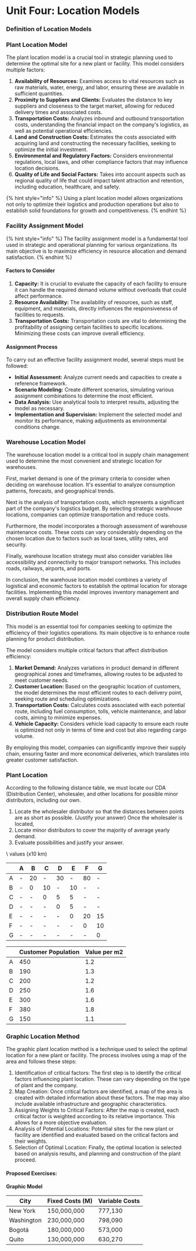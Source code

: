 # Unit Four: Location Models

### Definition of Location Models

### **Plant Location Model**

The plant location model is a crucial tool in strategic planning used to determine the optimal site for a new plant or facility. This model considers multiple factors:

1. **Availability of Resources:** Examines access to vital resources such as raw materials, water, energy, and labor, ensuring these are available in sufficient quantities.
2. **Proximity to Suppliers and Clients:** Evaluates the distance to key suppliers and closeness to the target market, allowing for reduced delivery times and associated costs.
3. **Transportation Costs:** Analyzes inbound and outbound transportation costs, understanding the financial impact on the company's logistics, as well as potential operational efficiencies.
4. **Land and Construction Costs:** Estimates the costs associated with acquiring land and constructing the necessary facilities, seeking to optimize the initial investment.
5. **Environmental and Regulatory Factors:** Considers environmental regulations, local laws, and other compliance factors that may influence location decisions.
6. **Quality of Life and Social Factors:** Takes into account aspects such as regional quality of life that could impact talent attraction and retention, including education, healthcare, and safety.

{% hint style="info" %}
Using a plant location model allows organizations not only to optimize their logistics and production operations but also to establish solid foundations for growth and competitiveness.
{% endhint %}

### **Facility Assignment Model**

{% hint style="info" %}
The facility assignment model is a fundamental tool used in strategic and operational planning for various organizations. Its main objective is to maximize efficiency in resource allocation and demand satisfaction.
{% endhint %}

#### Factors to Consider

1. **Capacity:** It is crucial to evaluate the capacity of each facility to ensure it can handle the required demand volume without overloads that could affect performance.
2. **Resource Availability:** The availability of resources, such as staff, equipment, and materials, directly influences the responsiveness of facilities to requests.
3. **Transportation Costs:** Transportation costs are vital to determining the profitability of assigning certain facilities to specific locations. Minimizing these costs can improve overall efficiency.

#### Assignment Process

To carry out an effective facility assignment model, several steps must be followed:

* **Initial Assessment:** Analyze current needs and capacities to create a reference framework.
* **Scenario Modeling:** Create different scenarios, simulating various assignment combinations to determine the most efficient.
* **Data Analysis:** Use analytical tools to interpret results, adjusting the model as necessary.
* **Implementation and Supervision:** Implement the selected model and monitor its performance, making adjustments as environmental conditions change.

### **Warehouse Location Model**

The warehouse location model is a critical tool in supply chain management used to determine the most convenient and strategic location for warehouses.

First, market demand is one of the primary criteria to consider when deciding on warehouse location. It's essential to analyze consumption patterns, forecasts, and geographical trends.

Next is the analysis of transportation costs, which represents a significant part of the company's logistics budget. By selecting strategic warehouse locations, companies can optimize transportation and reduce costs.

Furthermore, the model incorporates a thorough assessment of warehouse maintenance costs. These costs can vary considerably depending on the chosen location due to factors such as local taxes, utility rates, and security.

Finally, warehouse location strategy must also consider variables like accessibility and connectivity to major transport networks. This includes roads, railways, airports, and ports.

In conclusion, the warehouse location model combines a variety of logistical and economic factors to establish the optimal location for storage facilities. Implementing this model improves inventory management and overall supply chain efficiency.

### **Distribution Route Model**

This model is an essential tool for companies seeking to optimize the efficiency of their logistics operations. Its main objective is to enhance route planning for product distribution.

The model considers multiple critical factors that affect distribution efficiency:

1. **Market Demand:** Analyzes variations in product demand in different geographical zones and timeframes, allowing routes to be adjusted to meet customer needs.
2. **Customer Location:** Based on the geographic location of customers, the model determines the most efficient routes to each delivery point, seeking route and scheduling optimizations.
3. **Transportation Costs:** Calculates costs associated with each potential route, including fuel consumption, tolls, vehicle maintenance, and labor costs, aiming to minimize expenses.
4. **Vehicle Capacity:** Considers vehicle load capacity to ensure each route is optimized not only in terms of time and cost but also regarding cargo volume.

By employing this model, companies can significantly improve their supply chain, ensuring faster and more economical deliveries, which translates into greater customer satisfaction.

### Plant Location

According to the following distance table, we must locate our CDA (Distribution Center), wholesaler, and other locations for possible minor distributors, including our own.

1. Locate the wholesaler distributor so that the distances between points are as short as possible. (Justify your answer) Once the wholesaler is located,
2. Locate minor distributors to cover the majority of average yearly demand.
3. Evaluate possibilities and justify your answer.

\ values (x10 km)

|   | A | B  | C  | D  | E  | F  | G  |
| - | - | -- | -- | -- | -- | -- | -- |
| A | - | 20 | -  | 30 | -  | 80 | -  |
| B | - | 0  | 10 | -  | 10 | -  | -  |
| C | - | -  | 0  | 5  | 5  | -  | -  |
| D | - | -  | -  | 0  | 5  | -  | -  |
| E | - | -  | -  | -  | 0  | 20 | 15 |
| F | - | -  | -  | -  | -  | 0  | 10 |
| G | - | -  | -  | -  | -  | -  | 0  |

|   | Customer Population | Value per m2 |
| - | ------------------- | ------------ |
| A | 450                 | 1.2          |
| B | 190                 | 1.3          |
| C | 200                 | 1.2          |
| D | 250                 | 1.6          |
| E | 300                 | 1.6          |
| F | 380                 | 1.8          |
| G | 150                 | 1.1          |

### Graphic Location Method

The graphic plant location method is a technique used to select the optimal location for a new plant or facility. The process involves using a map of the area and follows these steps:

1. Identification of critical factors: The first step is to identify the critical factors influencing plant location. These can vary depending on the type of plant and the company.
2. Map Creation: Once critical factors are identified, a map of the area is created with detailed information about these factors. The map may also include available infrastructure and geographic characteristics.
3. Assigning Weights to Critical Factors: After the map is created, each critical factor is weighted according to its relative importance. This allows for a more objective evaluation.
4. Analysis of Potential Locations: Potential sites for the new plant or facility are identified and evaluated based on the critical factors and their weights.
5. Selection of Optimal Location: Finally, the optimal location is selected based on analysis results, and planning and construction of the plant proceed.

#### Proposed Exercises:

**Graphic Model**

| City       | Fixed Costs (M) | Variable Costs |
| ---------- | -------------- | -------------- |
| New York   | 150,000,000    | 777,130        |
| Washington | 230,000,000    | 798,090        |
| Bogotá     | 180,000,000    | 573,000        |
| Quito      | 130,000,000    | 630,270        |
